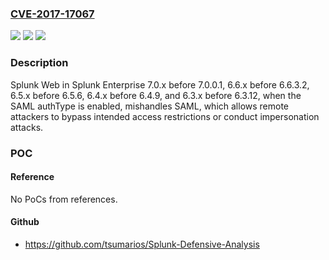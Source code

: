### [CVE-2017-17067](https://cve.mitre.org/cgi-bin/cvename.cgi?name=CVE-2017-17067)
![](https://img.shields.io/static/v1?label=Product&message=n%2Fa&color=blue)
![](https://img.shields.io/static/v1?label=Version&message=n%2Fa&color=blue)
![](https://img.shields.io/static/v1?label=Vulnerability&message=n%2Fa&color=brighgreen)

### Description

Splunk Web in Splunk Enterprise 7.0.x before 7.0.0.1, 6.6.x before 6.6.3.2, 6.5.x before 6.5.6, 6.4.x before 6.4.9, and 6.3.x before 6.3.12, when the SAML authType is enabled, mishandles SAML, which allows remote attackers to bypass intended access restrictions or conduct impersonation attacks.

### POC

#### Reference
No PoCs from references.

#### Github
- https://github.com/tsumarios/Splunk-Defensive-Analysis

